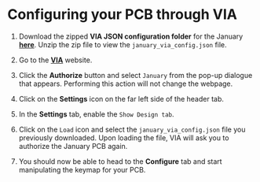 # Configuring your PCB through VIA

1. Download the zipped **VIA JSON configuration folder** for the January **[here](./via_files/january_via_config.zip)**. Unzip the zip file to view the `january_via_config.json` file.

2. Go to the **[VIA](https://usevia.app/)** website.

3. Click the **Authorize** button and select `January` from the pop-up dialogue that appears. Performing this action will not change the webpage.

4. Click on the **Settings** icon on the far left side of the header tab.

5. In the **Settings** tab, enable the `Show Design tab`.

6. Click on the `Load` icon and select the `january_via_config.json` file you previously downloaded. Upon loading the file, VIA will ask you to authorize the January PCB again.

7. You should now be able to head to the **Configure** tab and start manipulating the keymap for your PCB.